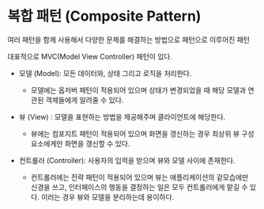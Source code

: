# 복합 패턴 (Composite Pattern)

여러 패턴을 함께 사용해서 다양한 문제를 해결하는 방법으로 패턴으로 이루어진 패턴

대표적으로 MVC(Model View Controller) 패턴이 있다.

- 모델 (Model): 모든 데이터와, 상태 그리고 로직을 처리한다.

  - 모델에는 옵저버 패턴이 적용되어 있으며 상태가 변경되었을 때 해당 모델과 연관된 객체들에게 알려줄 수 있다.

- 뷰 (View) : 모델을 표현하는 방법을 제공해주며 클라이언트에 해당한다.

  - 뷰에는 컴포지트 패턴이 적용되어 있으며 화면을 갱신하는 경우 최상위 뷰 구성 요소에게만 화면을 갱신할 수 있다.

- 컨트롤러 (Controller): 사용자의 입력을 받으며 뷰와 모델 사이에 존재한다.
  - 컨트롤러에는 전략 패턴이 적용되어 있으며 뷰는 애플리케이션의 겉모습에만 신경을 쓰고, 인터페이스의 행동을 결정하는 일은 모두 컨트롤러에게 맡길 수 있다. 이러는 경우 뷰와 모델을 분리하는데 용이하다.
